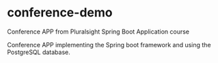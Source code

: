 # conference-demo
Conference APP from Pluralsight Spring Boot Application course

Conference APP implementing the Spring boot framework and using the PostgreSQL database.
